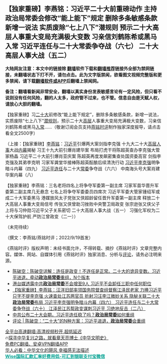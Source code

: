  <!-- 面包屑导航 --> <h2>【独家重磅】李燕铭：习近平二十大前重磅动作 主持政治局常委会修改“能上能下”规定 删除多条敏感条款 新增一说法 实质废除“七上八下”潜规则 预示二十大高层人事重大变局充满极大变数 习亲信刘鹤陈希或黑马入常 习近平连任与二十大常委争夺战（六七） 二十大高层人事大战（五二）</h2> <p class="notice"><b>大陆网友注意：本文中的链接除 <a href="https://github.com/bannedbook/fanqiang" >翻墙</a>软件下载和<a href="https://github.com/killgcd/justmysocks/blob/master/README.md">翻墙推荐</a>链接外全部为禁网链接，未翻墙状态下打不开，请勿点击。此为文字版禁闻，欲看图文视频完整版和更多禁闻，请下载<a href="https://github.com/bannedbook/fanqiang">翻墙软件或APP</a>后翻墙上禁闻网。</p><p>备注：翻墙看新闻非常安全，翻墙以真实身份发表敏感言论有一定风险，但只看不说则没有任何风险，翻的人太多，政府管不过来，也不管。信息自由是天赋人权，请放心大胆的翻墙。</b></p>  <div class="entry"> <p></p> <p></p> <p>&#12304;独家重磅&#12305;习<a href="https://www.bannedbook.org/bnews/tag/%E4%BA%8C%E5%8D%81%E5%A4%A7/" class="st_tag internal_tag" rel="tag" title="标签 二十大 下的日志">二十大</a>前修改&#8220;能上能下规定&#8221;&#65292;删除多条敏感条款&#65292;新增一说法&#65292;实质废除&#8220;七上八下&#8221;<a href="https://www.bannedbook.org/bnews/tag/%e6%bd%9c%e8%a7%84%e5%88%99/" class="st_tag internal_tag" rel="tag" title="标签 潜规则 下的日志">潜规则</a>&#65292;预示二十大<span class='wp_keywordlink_affiliate'><a href="https://www.bannedbook.org/bnews/ccpdope/" title="中共高层内幕" target="_blank">高层</a></span>人事重大变局充满极大变数&#65292;习亲信刘鹤陈希或黑马<a href="https://www.bannedbook.org/bnews/tag/%E5%85%A5%E5%B8%B8/" class="st_tag internal_tag" rel="tag" title="标签 入常 下的日志">入常</a>&#8230;&#8230;&#65288;敬谢订阅会员支持<a href="https://www.bannedbook.org/bnews/tag/%e7%87%95%e9%93%ad%e6%97%b6%e8%af%84/" class="st_tag internal_tag" rel="tag" title="标签 燕铭时评 下的日志">燕铭时评</a>制作独家深度报导&#65292;请点击看全文2500字&#65289;</p>  <p></p> <p>   &#65288;上接&#65306;&#12304;独家重磅&#12305;<a href="https://www.bannedbook.org/bnews/tag/%e6%9d%8e%e7%87%95%e9%93%ad/" class="st_tag internal_tag" rel="tag" title="标签 李燕铭 下的日志">李燕铭</a>&#65306;<a href="https://www.bannedbook.org/bnews/tag/%e4%b9%a0%e8%bf%91%e5%b9%b3/" class="st_tag internal_tag" rel="tag" title="标签 习近平 下的日志">习近平</a>引爆两大案剑指李克强 十九大二十大<a href="https://www.bannedbook.org/bnews/tag/%E9%AB%98%E5%B1%82%E4%BA%BA%E4%BA%8B/" class="st_tag internal_tag" rel="tag" title="标签 高层人事 下的日志">高层人事</a>大战<span class='wp_keywordlink_affiliate'><a href="https://www.bannedbook.org/bnews/ccpdope/" title="中共高层内幕" target="_blank">内幕</a></span>揭秘 习王十九大前引爆肖建华案 布局打虎干将陈超英查办李克强大管家杨晶 习近平二十大前引爆肖亚庆案 陈超英再度发飙密集查处国资委高官 剑指李克强及其弟李克明 习家军龚堂华接棒陈超英酝酿后续清洗行动 <a href="https://www.bannedbook.org/bnews/tag/%e4%b9%a0%e8%bf%91%e5%b9%b3%e6%9d%8e%e5%85%8b%e5%bc%ba/" class="st_tag internal_tag" rel="tag" title="标签 习近平李克强 下的日志">习近平李克强</a>明争暗斗内幕&#65288;四九&#65289; <a href="https://www.bannedbook.org/bnews/tag/%e4%b9%a0%e8%bf%91%e5%b9%b3%e8%bf%9e%e4%bb%bb/" class="st_tag internal_tag" rel="tag" title="标签 习近平连任 下的日志">习近平连任</a>与二十大<a href="https://www.bannedbook.org/bnews/tag/%e5%b8%b8%e5%a7%94/" class="st_tag internal_tag" rel="tag" title="标签 常委 下的日志">常委</a>争夺战&#65288;六六&#65289; 中南海头号大案肖建华案内幕&#65288;八&#65289;</p> <p></p>  <p>&#12304;独家重磅&#12305;李燕铭&#65306;三名老将四名上将争夺军委第一副主席 习家军苗华晋升军委第二副主席几无悬念 七名上将争夺军委委员四席次 习近平军委大管家锺绍军或成二十大军委黑马 港媒放风太子党张又侠超龄留任晋升军委第一副主席 释放二十大高层人事重大变局信号 传张又侠曾助习挫败中央警卫局政变 张宗逊张又侠父子上将与习仲勋习近平父子关系密切 二十大高层人事大战&#65288;五一&#65289; 习强化军权为二十大保驾护航 严防江曾政变&#65288;二一&#65289;&#65289;</p> <p></p> <p>&#65288;未完待续&#65289;</p>  <p></p> <p>&#65288;撰文&#65306;李燕铭/燕铭时评&#65307;2022/9/19首发&#65289;</p> <p></p>  <p>&#12298;燕铭时评&#12299;版权声明&#65306;未经书面允许&#65292;不得转载&#12289;摘抄&#12298;燕铭时评&#12299;文章完整内容&#12290;媒体&#12289;网站&#12289;自媒体引用&#12298;燕铭时评&#12299;独家消息&#12289;分析与<span class='wp_keywordlink_affiliate'><a href="https://www.bannedbook.org/bnews/comments/" title="新闻评论" target="_blank">评论</a></span>&#65292;请务必注明来源&#12290;</p> <div id="taboola-mid-1"></div>  <ul class='op-related-articles' title='相关阅读'> <li><a href='https://www.bannedbook.org/bnews/bannedvideo/20220908/1782145.html' target='_blank'>陈破空：陈破空详解：连任是政变！不连任是正常。二十大的诡异变数。习近平进退，牵动<b>政治局常委</b>重组，N个版本</a></li> <li><a href='https://www.bannedbook.org/bnews/headline/20220907/1781631.html' target='_blank'>港台媒透露中共<b>政治局常委</b>不会增至9人 习近平不会卸任三职中任何职位</a></li> <li><a href='https://www.bannedbook.org/bnews/comments/20220904/1780481.html' target='_blank'>【独家重磅】李燕铭：汪洋旧部率领国务院督查组督察江泽民老家 力捧习近平只字不提李克强 火速查处江苏两官员 折射习汪李江微妙关系 隐秘关联二十大<b>政治局常委</b>布局 习近平李克强明争暗斗内幕（四六） 习近平连任与二十大常委争夺战（六十） 江泽民江苏帮政变谋刺习近平 习绝地反击（二八）</a></li> <li><a href='https://www.bannedbook.org/bnews/taiwannews/20220902/1779686.html' target='_blank'>中共公布二十大会期，习近平连任稳了吗？<b>政治局常委</b>如何重组</a></li> <li><a href='https://www.bannedbook.org/bnews/ssgc/20220902/1779312.html' target='_blank'>评论 | 陈破空：“二十大”的N种方案：习近平进退，<b>政治局常委</b>会重组</a></li> </ul> <p class="texttj"> <a href="https://github.com/bannedbook/fanqiang/wiki/V2ray%E6%9C%BA%E5%9C%BA" target="_blank">全平台高速翻墙:高清视频秒开,超低延迟</a><br/> 🔥<a href="https://www.bannedbook.org/bnews/comments/20220808/1768773.html" target="_blank">探寻中华复兴之路，就看章天亮博士《中华文明史》</a><br/> <a href="https://github.com/bannedbook/fanqiang/wiki/%E7%A6%81%E9%97%BB%E7%BD%91%E5%AE%89%E5%8D%93%E7%BF%BB%E5%A2%99%E6%96%B0%E9%97%BBAPP" target="_blank">免费PC翻墙、安卓VPN翻墙APP</a><br/> <a href="https://www.bannedbook.org/bnews/comments/20220220/1694796.html" target="_blank">华人必看：中华文化的飓风 幸福感无法描述</a><br/> <b onclick="window.open('https://wise.prf.hn/click/camref:1011lqFCW/creativeref:1011l61212')" style="cursor:pointer;color:#00A191;text-decoration:underline;font-weight: bold;">Wise国际汇款汇率好费用低-可汇到银联支付宝微信</b> </p><p> </p><a name='sharetosocial'></a>  <div style="margin-bottom:5px;padding-bottom:5px;clear:both"> <div id="archive-pix-1" class="banner-ads"> <!-- AuctionX Display platform tag START --> <div id="27602x728x90x621x_ADSLOT1" clicktrack="%%CLICK_URL_ESC%%"></div>  <!-- AuctionX Display platform tag END --> </div> <div id="archive-pix-2" class="banner-ads"> <!-- AuctionX Display platform tag START --> <div id="27556x300x250x621x_ADSLOT1" clicktrack="%%CLICK_URL_ESC%%" style="margin:0 auto;text-align:center"></div>  <!-- AuctionX Display platform tag END --> </div> </div>  <div id="archive-pix-1" class="banner-ads"> <!-- AuctionX Display platform tag START --> <div id="27603x728x90x621x_ADSLOT1" clicktrack="%%CLICK_URL_ESC%%"></div>  <!-- AuctionX Display platform tag END --> </div> </div><!--END ENTRY--> 